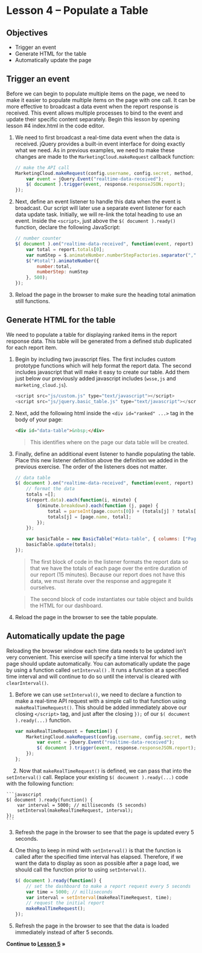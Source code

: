 Lesson 4 – Populate a Table
=====

Objectives
-----
*	Trigger an event
*	Generate HTML for the table
* 	Automatically update the page

Trigger an event
-----

Before we can begin to populate multiple items on the page, we need to make it easier to populate multiple items on the page with one call. It can be more effective to broadcast a data event when the report response is received.  This event allows multiple processes to bind to the event and update their specific content separately.  Begin this lesson by opening lesson #4 index.html in the code editor.

1.	We need to first broadcast a real-time data event when the data is received.  jQuery provides a built-in event interface for doing exactly what we need. As in previous examples, we need to make these changes are made to the `MarketingCloud.makeRequest` callback function:

    ```javascript
    // make the API call
    MarketingCloud.makeRequest(config.username, config.secret, method, params, config.endpoint, function(response) {
        var event = jQuery.Event("realtime-data-received");
        $( document ).trigger(event, response.responseJSON.report);
    });
    ```

2.	Next, define an event listener to handle this data when the event is broadcast. Our script will later use a separate event listener for each data update task. Initially, we will re-link the total heading to use an event.  Inside the `<script>`, just above the `$( document ).ready()` function, declare the following JavaScript:

    ```javascript
    // number counter
    $( document ).on("realtime-data-received", function(event, report) {
        var total = report.totals[0];
        var numStep = $.animateNumber.numberStepFactories.separator(",");
        $("#total").animateNumber({
            number:total,
            numberStep: numStep
        }, 500);
    });
    ```

3.	Reload the page in the browser to make sure the heading total animation still functions.

Generate HTML for the table
-----

We need to populate a table for displaying ranked items in the report response data. This table will be generated from a defined stub duplicated for each report item.

1.	Begin by including two javascript files. The first includes custom prototype functions which will help format the report data. The second includes javascript that will make it easy to create our table. Add them just below our previously added javascript includes (`wsse,js` and `marketing_cloud.js`).

    ```javascript
    <script src="js/custom.js" type="text/javascript"></script>
    <script src="js/jquery.basic_table.js" type="text/javascript"></script>
    ```

2.  Next, add the following html inside the `<div id="ranked" ...>` tag in the body of your page:

    ```html
    <div id="data-table">&nbsp;</div>
    ```

    > This identifies where on the page our data table will be created.

3.	Finally, define an additional event listener to handle populating the table. Place this new listener definition above the definition we added in the previous exercise. The order of the listeners does not matter.

    ```javascript
    // data table
    $( document ).on("realtime-data-received", function(event, report) {
        // format the data
        totals =[];
        $(report.data).each(function(i, minute) {
            $(minute.breakdown).each(function (j, page) {
                total = parseInt(page.counts[0]) + (totals[j] ? totals[j][1] : 0);
                totals[j] = [page.name, total];
            });
        });

        var basicTable = new BasicTable("#data-table", { columns: ["Page", "Page Views"] });
        basicTable.update(totals);
    });
    ```

    > The first block of code in the listener formats the report data so that we have the totals of each page over the entire duration of our report (15 minutes). Because our report does not have this data, we must iterate over the response and aggregate it ourselves.

    > The second block of code instantiates our table object and builds the HTML for our dashboard.

4.	Reload the page in the browser to see the table populate.

Automatically update the page
-----

Reloading the browser window each time data needs to be updated isn’t very convenient. This exercise will specify a time interval for which the page should update automatically.
You can automatically update the page by using a function called `setInterval()` . It runs a function at a specified time interval and will continue to do so until the interval is cleared with `clearInterval()`.

1.	Before we can use `setInterval()`, we need to declare a function to make a real-time API request with a simple call to that function using `makeRealTimeRequest()`. This should be added immediately above our closing `</script>` tag, and just after the closing `});` of our `$( document ).ready(...)` function.

    ```javascript
    var makeRealTimeRequest = function() {
        MarketingCloud.makeRequest(config.username, config.secret, method, params, config.endpoint, function(response){
            var event = jQuery.Event("realtime-data-received");
            $( document ).trigger(event, response.responseJSON.report);
        });
    };
    ```
 
2.	Now that `makeRealTimeRequest()` is defined, we can pass that into the `setInterval()` call. Replace your existing `$( document ).ready(...)` code with the following function:

    ```javascript
    $( document ).ready(function() {
        var interval = 5000; // milliseconds (5 seconds)
        setInterval(makeRealTimeRequest, interval);
    });
    ```

3.	Refresh the page in the browser to see that the page is updated every 5 seconds.

4.	One thing to keep in mind with `setInterval()` is that the function is called after the specified time interval has elapsed.  Therefore, if we want the data to display as soon as possible after a page load, we should call the function prior to using `setInterval()`.

    ```javascript
    $( document ).ready(function() {
        // set the dashboard to make a report request every 5 seconds
        var time = 5000; // milliseconds
        var interval = setInterval(makeRealTimeRequest, time);
        // request the initial report
        makeRealTimeRequest();
    });
    ```

5.	Refresh the page in the browser to see that the data is loaded immediately instead of after 5 seconds.

**Continue to [Lesson 5](../lesson_5#lesson-5--add-a-trend-line) »**
